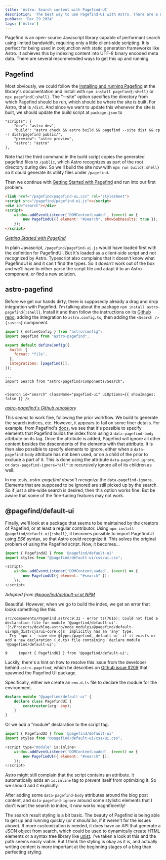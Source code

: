 ```yaml
---
title: 'Astro: Search content with Pagefind-UI'
description: 'The best way to use Pagefind-UI with Astro. There are a number of other ways that are less supported or have less functionality.'
pubDate: 'Dec 29 2024'
tags: ['Astro']
---
```

Pagefind is an open-source Javascript library capable of performant search using limited bandwidth, requiring only a little client-side scripting. It is perfect for being used in conjunction with static generation frameworks like Astro. It achieves this by indexing content into UTF-8 binary encoded meta data. There are several recommended ways to get this up and running.

## Pagefind

Most obviously, we could follow the [Installing and running Pagefind](https://pagefind.app/docs/installation/) at the library's documentation and install with `npm install pagefind{:shell}` or `npx pagefind{:shell}`. The "--site" option specifies the directory from which Pagefind should be run, which should be where the site is built. For Astro, that is `/dist`. And since we want to update this whenever the site is built, we should update the build script at `package.json` to 

```shell title=package.json; highlight=[3];
"scripts": {
    "dev": "astro dev",
    "build": "astro check && astro build && pagefind --site dist && cp -r dist/pagefind public/",
    "preview": "astro preview",
    "astro": "astro"
},
```
Note that the third command in the build script copies the generated pagefind files to `/public`, which Astro recognizes as part of the root directory during dev. So we'll build the site now with `npm run build{:shell}` so it could generate its utility files under `/pagefind`.

Then we continue with [Getting Started with Pagefind](https://pagefind.app/docs/) and run into our first problem.

```html highlight = [1-2, 6:4-14]; title=/src/components/Pagefind.astro; dir-level-fade=1
<link href="/pagefind/pagefind-ui.css" rel="stylesheet">
<script src="/pagefind/pagefind-ui.js"></script>
<div id="search"></div>
<script>
    window.addEventListener('DOMContentLoaded', (event) => {
        new PagefindUI({ element: "#search", showSubResults: true });
    });
</script>
```
<cite>[Getting Started with Pagefind](https://pagefind.app/docs/)</cite>

In plain Javascript, `/pagefind/pagefind-ui.js` would have loaded first with the definition for PagefindUI. But it's loaded as a client-side script and not recognized by Astro. Typescript also complains that it doesn't know what PagefindUI is and it can't find the types. So it _doesn't_ work out of the box and we'll have to either parse the script file and adapt it to an Astro component, or find a new solution.

## astro-pagefind

Before we get our hands dirty, there is supposedly already a drag and drop integration with Pagefind. I'm talking about the package `npm install astro-pagefind{:shell}`. Install it and then follow the instructions on its [Github repo](https://github.com/shishkin/astro-pagefind), adding the integration to `astro.config.ts`, then adding the `<Search />{:astro}` component.

```javascript title=/astro.config.ts
import { defineConfig } from "astro/config";
import pagefind from "astro-pagefind";

export default defineConfig({
  build: {
    format: "file",
  },
  integrations: [pagefind()],
});
```
```astro title=/src/layouts/Nav.astro
---
import Search from "astro-pagefind/components/Search";
---

<Search id="search" className="pagefind-ui" uiOptions={{ showImages: false }} />
```
<cite>[astro-pagefind's Github repository](https://github.com/shishkin/astro-pagefind)</cite>

This _seems_ to work fine, following the prior workflow. We build to generate the search indices, etc. However, it appears to fail on some finer details. For example, from Pagefind's [docs](https://pagefind.app/docs/indexing/#removing-individual-elements-from-the-index), we see that it's possible to specify elements that Pagefind builds the index from using a `data-pagefind-body` attribute on its tag. Once the attribute is added, Pagefind will ignore all other content besides the descendents of the elements with that attribute. It is then also possible to specify elements to ignore, either when a `data-pagefind-body` attribute has not been used, or on a child of the prior to exclude a part of it. This is done using the attribute `data-pagefind-ignore`, or `data-pagefind-ignore="all"` to recursively ignore all of its children as well. 

In my tests, _astro-pagefind doesn't recognize_ the `data-pagefind-ignore`. Elements that are supposed to be ignored are still picked up by the search. So if just a site-wide search is desired, then this option works fine. But be aware that some of the fine-tuning features may not work.

## @pagefind/default-ui

Finally, we'll look at a package that seems to be maintained by the creators of Pagefind, or at least a regular contributor. Using `npm install @pagefind/default-ui{:shell}`, it becomes possible to import PagefindUI using _ES6_ syntax, so that Astro could recognize it. This solves the original problem of using the Pagefind script. Now, it becomes...
```javascript highlight=[6:4-14] ;title=/src/components/Pagefind.astro; dir-level-fade=1
import { PagefindUI } from '@pagefind/default-ui'
import styles from "@pagefind/default-ui/css/ui.css";

<script>
    window.addEventListener('DOMContentLoaded', (event) => {
        new PagefindUI({ element: "#search" });
    });
</script>
```
<cite>Adapted from [@pagefind/default-ui at NPM](https://www.npmjs.com/package/@pagefind/default-ui)</cite>

Beautiful. However, when we go to build the index, we get an error that looks something like this.
```shell
src/components/PageFind.astro:9:32 - error ts(7016): Could not find a declaration file for module '@pagefind/default-ui'. 'J:/Projects/devblog-astro/node_modules/@pagefind/default-ui/npm_dist/cjs/ui-core.cjs' implicitly has an 'any' type.
  Try `npm i --save-dev @types/pagefind__default-ui` if it exists or add a new declaration (.d.ts) file containing `declare module '@pagefind/default-ui';`

9     import { PagefindUI } from '@pagefind/default-ui';
```
Luckily, there's a hint on how to resolve this issue from the developer behind `astro-pagefind`, which he describes on [Github issue #209](https://github.com/CloudCannon/pagefind/issues/209#issuecomment-1422618776) that spawned the Pagefind UI package.

Specifically, either we create an `env.d.ts` file to declare the module for the environment.
```typescript title=/src/env.d.ts dir-level-fade=1
declare module "@pagefind/default-ui" {
    declare class PagefindUI {
        constructor(arg: any);
    }
}
```
Or we add a "module" declaration to the script tag.
```javascript highlight=[4:8-31, 6:4-14] ;title=/src/components/Pagefind.astro; dir-level-fade=1
import { PagefindUI } from '@pagefind/default-ui'
import styles from "@pagefind/default-ui/css/ui.css";

<script type="module" is:inline>
    window.addEventListener('DOMContentLoaded', (event) => {
        new PagefindUI({ element: "#search" });
    });
</script>
```
Astro might still complain that the script contains an attribute. It automatically adds an `is:inline` tag to prevent itself from optimizing it. So we should add it explicitly.

After adding some `data-pagefind-body` attributes around the blog post content, and `data-pagefind-ignore` around some stylistic elements that I don't want the search to index, it now works magnificently! 

The search result styling is a bit basic. The beauty of Pagefind is being able to get up and running quickly (_or it should be_, if it weren't for the issues above). If more customization is needed, it does have an API that generate a JSON object from search, which could be used to dynamically create HTML elements or a syntax tree library like [unist](https://github.com/syntax-tree/unist). I've taken a look at this and the path seems easily viable. But I think the styling is okay as it is, and actually writing content is more important at the beginning stages of a blog than perfecting styling.